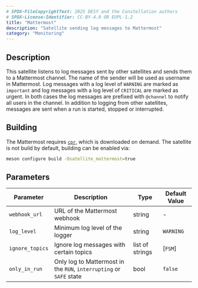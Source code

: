 ```yaml
---
# SPDX-FileCopyrightText: 2025 DESY and the Constellation authors
# SPDX-License-Identifier: CC-BY-4.0 OR EUPL-1.2
title: "Mattermost"
description: "Satellite sending log messages to Mattermost"
category: "Monitoring"
---
```


## Description

This satellite listens to log messages sent by other satellites and sends them to a Mattermost channel. The name of the
sender will be used as username in Mattermost. Log messages with a log level of `WARNING` are marked as `important` and log
messages with a log level of `CRITICAL` are marked as urgent. In both cases the log messages are prefixed with `@channel` to
notify all users in the channel. In addition to logging from other satellites, messages are sent when a run is started,
stopped or interrupted.

## Building

The Mattermost requires [`cpr`](https://github.com/libcpr/cpr), which is downloaded on demand.
The satellite is not build by default, building can be enabled via:

```sh
meson configure build -Dsatellite_mattermost=true
```

## Parameters

| Parameter  | Description | Type | Default Value |
|------------|-------------|------|---------------|
| `webhook_url` | URL of the Mattermost webhook | string | - |
| `log_level` | Minimum log level of the logger | string | `WARNING` |
| `ignore_topics` | Ignore log messages with certain topics | list of strings | [`FSM`] |
| `only_in_run` | Only log to Mattermost in the `RUN`, `interrupting` or `SAFE` state | bool | `false` |
